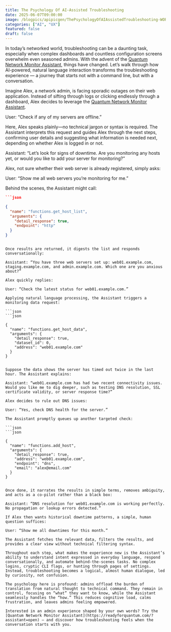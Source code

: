 ```yaml
---
title: The Psychology Of AI-Assisted Troubleshooting
date: 2025-06-07T09:00:00
image: /blogpics/apipicgen/ThePsychologyOfAIAssistedTroubleshooting-WOPX3U3SIL.jpg
categories: ["AI", "UX"]
featured: false
draft: false
---
```

In today’s networked world, troubleshooting can be a daunting task, especially when complex dashboards and countless configuration screens overwhelm even seasoned admins. With the advent of the [Quantum Network Monitor Assistant](https://readyforquantum.com/?assistant=open), things have changed. Let’s walk through how AI-powered, natural language interaction transforms the troubleshooting experience — a journey that starts not with a command line, but with a conversation.

Imagine Alex, a network admin, is facing sporadic outages on their web application. Instead of sifting through logs or clicking endlessly through a dashboard, Alex decides to leverage the [Quantum Network Monitor Assistant](https://readyforquantum.com/?assistant=open).

User: “Check if any of my servers are offline.”

Here, Alex speaks plainly—no technical jargon or syntax is required. The Assistant interprets this request and guides Alex through the next steps, confirming user details and suggesting what information is needed next, depending on whether Alex is logged in or not.

Assistant: “Let’s look for signs of downtime. Are you monitoring any hosts yet, or would you like to add your server for monitoring?”

Alex, not sure whether their web server is already registered, simply asks:

User: “Show me all web servers you’re monitoring for me.”

Behind the scenes, the Assistant might call:

```json
```json

{
  "name": "functions.get_host_list",
  "arguments": {
    "detail_response": true,
    "endpoint": "http"
  }
}
```
```

Once results are returned, it digests the list and responds conversationally:

Assistant: “You have three web servers set up: web01.example.com, staging.example.com, and admin.example.com. Which one are you anxious about?”

Alex quickly replies:

User: “Check the latest status for web01.example.com.”

Applying natural language processing, the Assistant triggers a monitoring data request:

```json
```json

{
  "name": "functions.get_host_data",
  "arguments": {
    "detail_response": true,
    "dataset_id": 0,
    "address": "web01.example.com"
  }
}
```
```

Suppose the data shows the server has timed out twice in the last hour. The Assistant explains:

Assistant: “web01.example.com has had two recent connectivity issues. Would you like me to dig deeper, such as testing DNS resolution, SSL certificate validity, or server response time?”

Alex decides to rule out DNS issues:

User: “Yes, check DNS health for the server.”

The Assistant promptly queues up another targeted check:

```json
```json

{
  "name": "functions.add_host",
  "arguments": {
    "detail_response": true,
    "address": "web01.example.com",
    "endpoint": "dns",
    "email": "alex@email.com"
  }
}
```
```

Once done, it narrates the results in simple terms, removes ambiguity, and acts as a co-pilot rather than a black box:

Assistant: “DNS resolution for web01.example.com is working perfectly. No propagation or lookup errors detected.”

If Alex then wants historical downtime patterns, a simple, human question suffices:

User: “Show me all downtimes for this month.”

The Assistant fetches the relevant data, filters the results, and provides a clear view without technical filtering syntax.

Throughout each step, what makes the experience new is the Assistant’s ability to understand intent expressed in everyday language, respond conversationally, and automate behind-the-scenes tasks. No complex logins, cryptic CLI flags, or hunting through pages of settings. Instead, troubleshooting becomes a logical, almost human dialogue, led by curiosity, not confusion.

The psychology here is profound: admins offload the burden of translation from natural thought to technical command. They remain in control, focusing on “what” they want to know, while the Assistant seamlessly handles the “how.” This reduces cognitive load, calms frustration, and leaves admins feeling empowered.

Interested in an admin experience shaped by your own words? Try the [Quantum Network Monitor Assistant](https://readyforquantum.com/?assistant=open) — and discover how troubleshooting feels when the conversation starts with you.